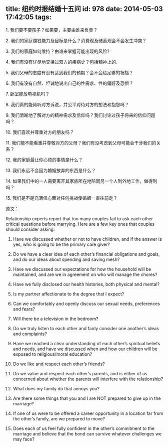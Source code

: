 title: 纽约时报结婚十五问
id: 978
date: 2014-05-03 17:42:05
tags:
---

1\. 我们要不要孩子？如果要，主要由谁来负责？ 

2\. 我们的家庭赚钱能力及目标是什么？消费观及储蓄观会不会发生冲突？ 

3\. 我们的家庭如何维持？由谁来掌握可能出现的风险? 

4\. 我们有没有详尽地交换过双方的疾病史？包括精神上的. 

5\. 我们父母的态度有没有达到我们的预期？会不会给足够的祝福？ 

6\. 我们有没有自然、坦诚地说出自己的性需求、性的偏好及恐惧？ 

7\. 卧室能放电视机吗？ 

8\. 我们真的能倾听对方诉说，并公平对待对方的想法和抱怨吗？ 

9\. 我们清晰地了解对方的精神需求及信仰吗？我们讨论过孩子将来的信仰问题吗？ 

10\. 我们喜欢并尊重对方的朋友吗？ 

11\. 我们能不能看重并尊敬对方的父母？我们有没考虑到父母可能会干涉我们的关系？ 

12\. 我的家庭最让你心烦的事情是什么？ 

13\. 我们永远不会因为婚姻放弃的东西是什么？ 

14\. 如果我们中的一人需要离开其家族所在地陪同另一个人到外地工作，做得到吗？ 

15\. 我们是不是充满信心面对任何挑战使婚姻一直往前走？ 

原文：

Relationship experts report that too many couples fail to ask each other
critical questions before marrying. Here are a few key ones that 
couples should consider asking: 

1) Have we discussed whether or not to have children, and if the answer is yes, who is going to be the primary care giver? 

2) Do we have a clear idea of each other’s financial obligations and goals, and do our ideas about spending and saving mesh?

3) Have we discussed our expectations for how the household will be maintained, and are we in agreement on who will manage the chores?

4) Have we fully disclosed our health histories, both physical and mental? 

5) Is my partner affectionate to the degree that I expect?

6) Can we comfortably and openly discuss our sexual needs, preferences and fears? 

7) Will there be a television in the bedroom?

8) Do we truly listen to each other and fairly consider one another’s ideas and complaints?

9) Have we reached a clear understanding of each other’s spiritual beliefs and needs, and have we discussed when and how our children will be exposed to religious/moral education?

10) Do we like and respect each other’s friends?

11) Do we value and respect each other’s parents, and is either of us concerned about whether the parents will interfere with the relationship?

12) What does my family do that annoys you?

13) Are there some things that you and I are NOT prepared to give up in the marriage?

14) If one of us were to be offered a career opportunity in a location far from the other’s family, are we prepared to move?

15) Does each of us feel fully confident in the other’s commitment to the marriage and believe that the bond can survive whatever challenges we may face?